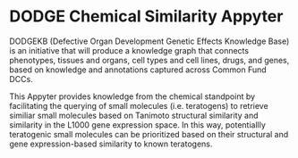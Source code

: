 # DODGE Chemical Similarity Appyter
DODGEKB (Defective Organ Development Genetic Effects Knowledge Base) is an initiative that will produce a knowledge graph that connects phenotypes, tissues and organs, cell types and cell lines, drugs, and genes, based on knowledge and annotations captured across Common Fund DCCs.

This Appyter provides knowledge from the chemical standpoint by facilitating the querying of small molecules (i.e. teratogens) to retrieve similiar small molecules based on Tanimoto structural similarity and similarity in the L1000 gene expression space. In this way, potentiallly teratogenic small molecules can be prioritized based on their structural and gene expression-based similarity to known teratogens.